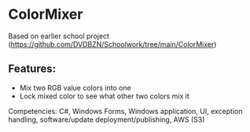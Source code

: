 # ColorMixer #
Based on earlier school project (https://github.com/DVDBZN/Schoolwork/tree/main/ColorMixer)
## Features: ##
- Mix two RGB value colors into one
- Lock mixed color to see what other two colors mix it

Competencies: C#, Windows Forms, Windows application, UI, exception handling, software/update deployment/publishing, AWS (S3)

